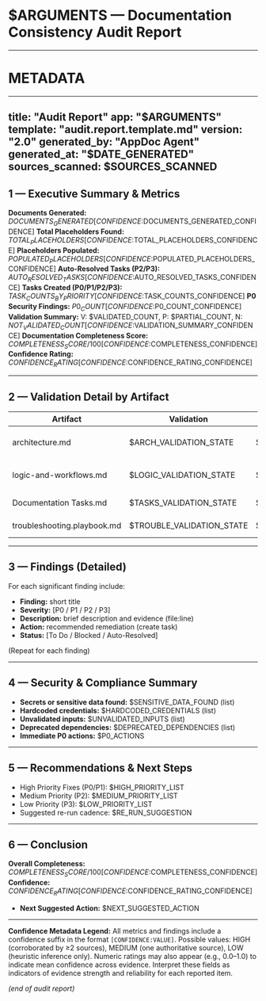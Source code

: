 # $ARGUMENTS — Documentation Consistency Audit Report

---
# METADATA
---
title: "Audit Report"
app: "$ARGUMENTS"
template: "audit.report.template.md"
version: "2.0"
generated_by: "AppDoc Agent"
generated_at: "$DATE_GENERATED"
sources_scanned: $SOURCES_SCANNED
---

## 1 — Executive Summary & Metrics

**Documents Generated:** $DOCUMENTS_GENERATED [CONFIDENCE:$DOCUMENTS_GENERATED_CONFIDENCE]
**Total Placeholders Found:** $TOTAL_PLACEHOLDERS [CONFIDENCE:$TOTAL_PLACEHOLDERS_CONFIDENCE]
**Placeholders Populated:** $POPULATED_PLACEHOLDERS [CONFIDENCE:$POPULATED_PLACEHOLDERS_CONFIDENCE]
**Auto-Resolved Tasks (P2/P3):** $AUTO_RESOLVED_TASKS [CONFIDENCE:$AUTO_RESOLVED_TASKS_CONFIDENCE]
**Tasks Created (P0/P1/P2/P3):** $TASK_COUNTS_BY_PRIORITY [CONFIDENCE:$TASK_COUNTS_CONFIDENCE]
**P0 Security Findings:** $P0_COUNT [CONFIDENCE:$P0_COUNT_CONFIDENCE]
**Validation Summary:** V: $VALIDATED_COUNT, P: $PARTIAL_COUNT, N: $NOT_VALIDATED_COUNT [CONFIDENCE:$VALIDATION_SUMMARY_CONFIDENCE]
**Documentation Completeness Score:** $COMPLETENESS_SCORE/100 [CONFIDENCE:$COMPLETENESS_CONFIDENCE]
**Confidence Rating:** $CONFIDENCE_RATING [CONFIDENCE:$CONFIDENCE_RATING_CONFIDENCE]

---

## 2 — Validation Detail by Artifact

| Artifact | Validation | Issues Found | Top 3 Actions |
|----------|------------|--------------|----------------|
| architecture.md | $ARCH_VALIDATION_STATE | $ARCH_ISSUES_COUNT | 1) $ARCH_TASK_1 2) $ARCH_TASK_2 3) $ARCH_TASK_3 |
| logic-and-workflows.md | $LOGIC_VALIDATION_STATE | $LOGIC_ISSUES_COUNT | 1) $LOGIC_TASK_1 2) $LOGIC_TASK_2 3) $LOGIC_TASK_3 |
| Documentation Tasks.md | $TASKS_VALIDATION_STATE | $TASKS_ISSUES_COUNT | 1) $TASKS_TASK_1 2) $TASKS_TASK_2 |
| troubleshooting.playbook.md | $TROUBLE_VALIDATION_STATE | $TROUBLE_ISSUES_COUNT | 1) $TROUBLE_TASK_1 |

---

## 3 — Findings (Detailed)
For each significant finding include:
- **Finding:** short title
- **Severity:** [P0 / P1 / P2 / P3]
- **Description:** brief description and evidence (file:line)
- **Action:** recommended remediation (create task)
- **Status:** [To Do / Blocked / Auto-Resolved]

(Repeat for each finding)

---

## 4 — Security & Compliance Summary
- **Secrets or sensitive data found:** $SENSITIVE_DATA_FOUND (list)
- **Hardcoded credentials:** $HARDCODED_CREDENTIALS (list)
- **Unvalidated inputs:** $UNVALIDATED_INPUTS (list)
- **Deprecated dependencies:** $DEPRECATED_DEPENDENCIES (list)
- **Immediate P0 actions:** $P0_ACTIONS

---

## 5 — Recommendations & Next Steps
- High Priority Fixes (P0/P1): $HIGH_PRIORITY_LIST
- Medium Priority (P2): $MEDIUM_PRIORITY_LIST
- Low Priority (P3): $LOW_PRIORITY_LIST
- Suggested re-run cadence: $RE_RUN_SUGGESTION

---

## 6 — Conclusion
**Overall Completeness:** $COMPLETENESS_SCORE/100 [CONFIDENCE:$COMPLETENESS_CONFIDENCE]
**Confidence:** $CONFIDENCE_RATING [CONFIDENCE:$CONFIDENCE_RATING_CONFIDENCE]
- **Next Suggested Action:** $NEXT_SUGGESTED_ACTION


---
**Confidence Metadata Legend:**
All metrics and findings include a confidence suffix in the format `[CONFIDENCE:VALUE]`.
Possible values: HIGH (corroborated by ≥2 sources), MEDIUM (one authoritative source), LOW (heuristic inference only).
Numeric ratings may also appear (e.g., 0.0–1.0) to indicate mean confidence across evidence.
Interpret these fields as indicators of evidence strength and reliability for each reported item.

*(end of audit report)*
